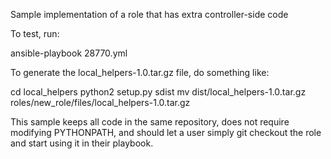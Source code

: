Sample implementation of a role that has extra controller-side code

To test, run:

  ansible-playbook 28770.yml

To generate the local_helpers-1.0.tar.gz file, do something like:

  cd local_helpers
  python2 setup.py sdist
  mv dist/local_helpers-1.0.tar.gz roles/new_role/files/local_helpers-1.0.tar.gz

This sample keeps all code in the same repository, does not require modifying
PYTHONPATH, and should let a user simply git checkout the role and start using
it in their playbook.
